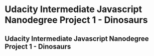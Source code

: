 # Udacity Intermediate Javascript Nanodegree Project 1 - Dinosaurs
## Udacity Intermediate Javascript Nanodegree Project 1 - Dinosaurs



